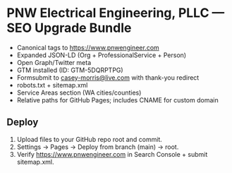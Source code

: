 # PNW Electrical Engineering, PLLC — SEO Upgrade Bundle
- Canonical tags to https://www.pnwengineer.com
- Expanded JSON-LD (Org + ProfessionalService + Person)
- Open Graph/Twitter meta
- GTM installed (ID: GTM-5DQRPTPG)
- Formsubmit to casey-morris@live.com with thank-you redirect
- robots.txt + sitemap.xml
- Service Areas section (WA cities/counties)
- Relative paths for GitHub Pages; includes CNAME for custom domain

## Deploy
1) Upload files to your GitHub repo root and commit.
2) Settings → Pages → Deploy from branch (main) → root.
3) Verify https://www.pnwengineer.com in Search Console + submit sitemap.xml.

